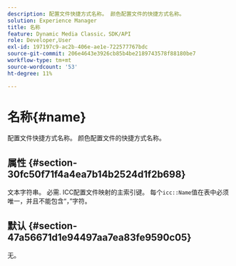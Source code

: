 ```yaml
---
description: 配置文件快捷方式名称。 颜色配置文件的快捷方式名称。
solution: Experience Manager
title: 名称
feature: Dynamic Media Classic，SDK/API
role: Developer,User
exl-id: 197197c9-ac2b-406e-ae1e-722577767bdc
source-git-commit: 206e4643e3926cb85b4be2189743578f88180be7
workflow-type: tm+mt
source-wordcount: '53'
ht-degree: 11%

---
```


# 名称{#name}

配置文件快捷方式名称。 颜色配置文件的快捷方式名称。

## 属性 {#section-30fc50f71f4a4ea7b14b2524d1f2b698}

文本字符串。 必需. ICC配置文件映射的主索引键。 每个`icc::Name`值在表中必须唯一，并且不能包含“，”字符。

## 默认 {#section-47a56671d1e94497aa7ea83fe9590c05}

无。
